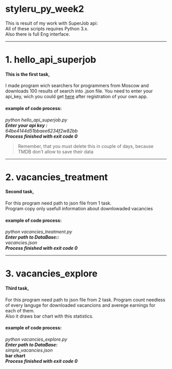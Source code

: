 # styleru_py_week2
This is result of my work with SuperJob api:  
All of these scripts requires Python 3.x.  
Also there is full Eng interface.  
***
# 1. hello_api_superjob #
#### This is the first task, 
I made program wich searchers for programmers from Moscow and downloads 100 results of search into .json file. 
You need to enter your api_key, wich you could get [here](https://api.superjob.ru/) after registration of your own app.  
#### example of code process:    
  *python hello_api_superjob.py*  
  ***Enter your api key :***  
  *64be4144d51bbaee6234f2w82bb*    
  ***Process finished with exit code 0***  
  > Remember, that you must delete this in couple of days, because TMDB don't allow to save their data      
  
***
# 2. vacancies_treatment #
#### Second task,  
For this program need path to json file from 1 task.  
Program copy only usefull information about downlowaded vacancies  
#### example of code process:  
  *python vacancies_treatment.py*  
  ***Enter path to DataBase::***  
  *vacancies.json*   
  ***Process finished with exit code 0***  
  
***
# 3. vacancies_explore #
#### Third task,
For this program need path to json file from 2 task.
Program count needless of every languge for downloaded vacancions and averege earnings for each of them.  
Also it draws bar chart with this statistics.
#### example of code process:  
  *python vacancies_explore.py*  
  ***Enter path to DataBase:***  
  *simple_vacancies.json*  
  **bar chart**  
  ***Process finished with exit code 0***    
